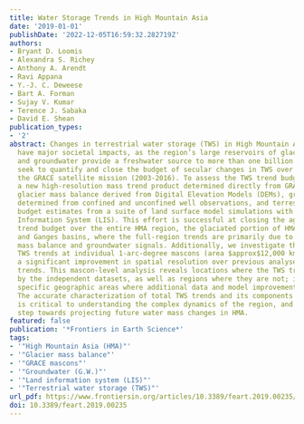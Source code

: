 ```yaml
---
title: Water Storage Trends in High Mountain Asia
date: '2019-01-01'
publishDate: '2022-12-05T16:59:32.282719Z'
authors:
- Bryant D. Loomis
- Alexandra S. Richey
- Anthony A. Arendt
- Ravi Appana
- Y.-J. C. Deweese
- Bart A. Forman
- Sujay V. Kumar
- Terence J. Sabaka
- David E. Shean
publication_types:
- '2'
abstract: Changes in terrestrial water storage (TWS) in High Mountain Asia (HMA) could
  have major societal impacts, as the region’s large reservoirs of glaciers, snow,
  and groundwater provide a freshwater source to more than one billion people. We
  seek to quantify and close the budget of secular changes in TWS over the span of
  the GRACE satellite mission (2003-2016). To assess the TWS trend budget we consider
  a new high-resolution mass trend product determined directly from GRACE L1B data,
  glacier mass balance derived from Digital Elevation Models (DEMs), groundwater variability
  determined from confined and unconfined well observations, and terrestrial water
  budget estimates from a suite of land surface model simulations with the NASA Land
  Information System (LIS). This effort is successful at closing the aggregated TWS
  trend budget over the entire HMA region, the glaciated portion of HMA, and the Indus
  and Ganges basins, where the full-region trends are primarily due to the glacier
  mass balance and groundwater signals. Additionally, we investigate the closure of
  TWS trends at individual 1-arc-degree mascons (area $approx$12,000 km$textasciicircum2$);
  a significant improvement in spatial resolution over previous analyses of GRACE-derived
  trends. This mascon-level analysis reveals locations where the TWS trends are well-explained
  by the independent datasets, as well as regions where they are not; identifying
  specific geographic areas where additional data and model improvements are needed.
  The accurate characterization of total TWS trends and its components presented here
  is critical to understanding the complex dynamics of the region, and is a necessary
  step towards projecting future water mass changes in HMA.
featured: false
publication: '*Frontiers in Earth Science*'
tags:
- '"High Mountain Asia (HMA)"'
- '"Glacier mass balance"'
- '"GRACE mascons"'
- '"Groundwater (G.W.)"'
- '"Land information system (LIS)"'
- '"Terrestrial water storage (TWS)"'
url_pdf: https://www.frontiersin.org/articles/10.3389/feart.2019.00235/full
doi: 10.3389/feart.2019.00235
---
```


